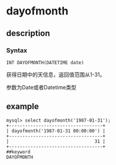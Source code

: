 # dayofmonth
## description
### Syntax

`INT DAYOFMONTH(DATETIME date)`


获得日期中的天信息，返回值范围从1-31。

参数为Date或者Datetime类型

## example

```
mysql> select dayofmonth('1987-01-31');
+-----------------------------------+
| dayofmonth('1987-01-31 00:00:00') |
+-----------------------------------+
|                                31 |
+-----------------------------------+
##keyword
DAYOFMONTH
